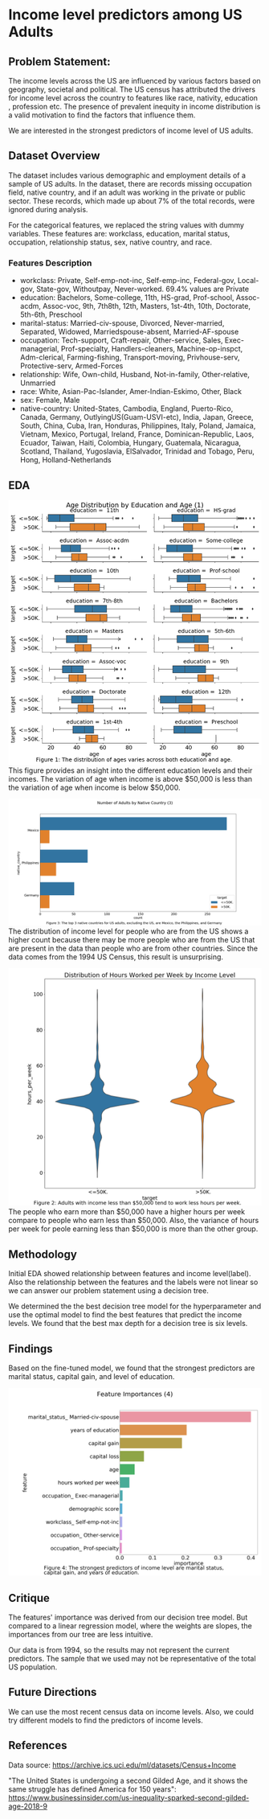 Income level predictors among US Adults
================

Problem Statement:
------------------

The income levels across the US are influenced by various factors based on geography, societal and political. The US census has attributed the drivers for income level across the country to features like race, nativity, education , profession etc. The presence of prevalent inequity in income distribution is a valid motivation to find the factors that influence them.

We are interested in the strongest predictors of income level of US adults.

Dataset Overview
----------------

The dataset includes various demographic and employment details of a sample of US adults. In the dataset, there are records missing occupation field, native country, and if an adult was working in the private or public sector. These records, which made up about 7% of the total records, were ignored during analysis.

For the categorical features, we replaced the string values with dummy variables. These features are: workclass, education, marital status, occupation, relationship status, sex, native country, and race.

### Features Description

-   workclass: Private, Self-emp-not-inc, Self-emp-inc, Federal-gov, Local-gov, State-gov, Withoutpay, Never-worked. 69.4% values are Private
-   education: Bachelors, Some-college, 11th, HS-grad, Prof-school, Assoc-acdm, Assoc-voc, 9th, 7th8th, 12th, Masters, 1st-4th, 10th, Doctorate, 5th-6th, Preschool
-   marital-status: Married-civ-spouse, Divorced, Never-married, Separated, Widowed, Marriedspouse-absent, Married-AF-spouse
-   occupation: Tech-support, Craft-repair, Other-service, Sales, Exec-managerial, Prof-specialty, Handlers-cleaners, Machine-op-inspct, Adm-clerical, Farming-fishing, Transport-moving, Privhouse-serv, Protective-serv, Armed-Forces
-   relationship: Wife, Own-child, Husband, Not-in-family, Other-relative, Unmarried
-   race: White, Asian-Pac-Islander, Amer-Indian-Eskimo, Other, Black
-   sex: Female, Male
-   native-country: United-States, Cambodia, England, Puerto-Rico, Canada, Germany, OutlyingUS(Guam-USVI-etc), India, Japan, Greece, South, China, Cuba, Iran, Honduras, Philippines, Italy, Poland, Jamaica, Vietnam, Mexico, Portugal, Ireland, France, Dominican-Republic, Laos, Ecuador, Taiwan, Haiti, Colombia, Hungary, Guatemala, Nicaragua, Scotland, Thailand, Yugoslavia, ElSalvador, Trinidad and Tobago, Peru, Hong, Holland-Netherlands

EDA
---

![](../results/fig_grid_violin.png) This figure provides an insight into the different education levels and their incomes. The variation of age when income is above $50,000 is less than the variation of age when income is below $50,000.

![](../results/fig_nc_bar.png) The distribution of income level for people who are from the US shows a higher count because there may be more people who are from the US that are present in the data than people who are from other countries. Since the data comes from the 1994 US Census, this result is unsurprising.

![](../results/fig_hpw_violin.png) The people who earn more than $50,000 have a higher hours per week compare to people who earn less than $50,000. Also, the variance of hours per week for peole earning less than $50,000 is more than the other group.

Methodology
-----------

Initial EDA showed relationship between features and income level(label). Also the relationship between the features and the labels were not linear so we can answer our problem statement using a decision tree.

We determined the the best decision tree model for the hyperparameter and use the optimal model to find the best features that predict the income levels. We found that the best max depth for a decision tree is six levels.

Findings
--------

Based on the fine-tuned model, we found that the strongest predictors are marital status, capital gain, and level of education.

![](../results/fig_importances.png)

Critique
--------

The features' importance was derived from our decision tree model. But compared to a linear regression model, where the weights are slopes, the importances from our tree are less intuitive.

Our data is from 1994, so the results may not represent the current predictors. The sample that we used may not be representative of the total US population.

Future Directions
-----------------

We can use the most recent census data on income levels. Also, we could try different models to find the predictors of income levels.

References
----------

Data source: <https://archive.ics.uci.edu/ml/datasets/Census+Income>

"The United States is undergoing a second Gilded Age, and it shows the same struggle has defined America for 150 years": <https://www.businessinsider.com/us-inequality-sparked-second-gilded-age-2018-9>
